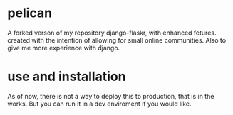 # pelican
 A forked verson of my repository django-flaskr, with enhanced fetures. created with
 the intention of allowing for small online communities. Also to give me more experience
 with django.
# use and installation
 As of now, there is not a way to deploy this to production, that is in the works. But
 you can run it in a dev enviroment if you would like.
